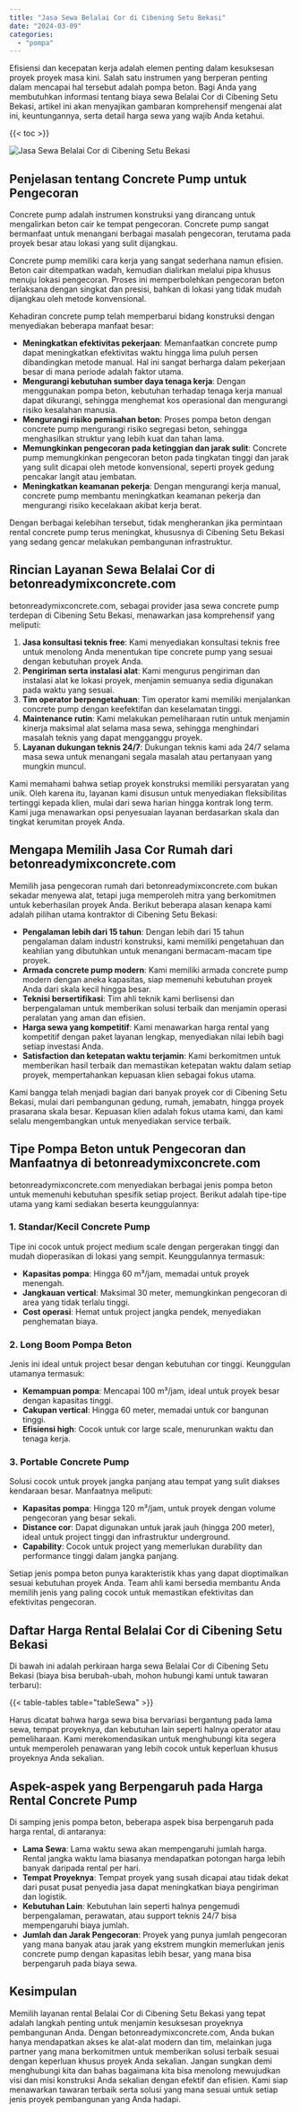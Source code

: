 ```yaml
---
title: "Jasa Sewa Belalai Cor di Cibening Setu Bekasi"
date: "2024-03-09"
categories: 
  - "pompa"
---
```


Efisiensi dan kecepatan kerja adalah elemen penting dalam kesuksesan proyek proyek masa kini. Salah satu instrumen yang berperan penting dalam mencapai hal tersebut adalah pompa beton. Bagi Anda yang membutuhkan informasi tentang biaya sewa Belalai Cor di Cibening Setu Bekasi, artikel ini akan menyajikan gambaran komprehensif mengenai alat ini, keuntungannya, serta detail harga sewa yang wajib Anda ketahui.

{{< toc >}}

![Jasa Sewa Belalai Cor di Cibening Setu Bekasi](https://betoncor8.github.io/pump/concrete-pump%20(16).png)

## Penjelasan tentang Concrete Pump untuk Pengecoran

Concrete pump adalah instrumen konstruksi yang dirancang untuk mengalirkan beton cair ke tempat pengecoran. Concrete pump sangat bermanfaat untuk menangani berbagai masalah pengecoran, terutama pada proyek besar atau lokasi yang sulit dijangkau.

Concrete pump memiliki cara kerja yang sangat sederhana namun efisien. Beton cair ditempatkan wadah, kemudian dialirkan melalui pipa khusus menuju lokasi pengecoran. Proses ini memperbolehkan pengecoran beton terlaksana dengan singkat dan presisi, bahkan di lokasi yang tidak mudah dijangkau oleh metode konvensional.

Kehadiran concrete pump telah memperbarui bidang konstruksi dengan menyediakan beberapa manfaat besar:

- **Meningkatkan efektivitas pekerjaan**: Memanfaatkan concrete pump dapat meningkatkan efektivitas waktu hingga lima puluh persen dibandingkan metode manual. Hal ini sangat berharga dalam pekerjaan besar di mana periode adalah faktor utama.
- **Mengurangi kebutuhan sumber daya tenaga kerja**: Dengan menggunakan pompa beton, kebutuhan terhadap tenaga kerja manual dapat dikurangi, sehingga menghemat kos operasional dan mengurangi risiko kesalahan manusia.
- **Mengurangi risiko pemisahan beton**: Proses pompa beton dengan concrete pump mengurangi risiko segregasi beton, sehingga menghasilkan struktur yang lebih kuat dan tahan lama.
- **Memungkinkan pengecoran pada ketinggian dan jarak sulit**: Concrete pump memungkinkan pengecoran beton pada tingkatan tinggi dan jarak yang sulit dicapai oleh metode konvensional, seperti proyek gedung pencakar langit atau jembatan.
- **Meningkatkan keamanan pekerja**: Dengan mengurangi kerja manual, concrete pump membantu meningkatkan keamanan pekerja dan mengurangi risiko kecelakaan akibat kerja berat.

Dengan berbagai kelebihan tersebut, tidak mengherankan jika permintaan rental concrete pump terus meningkat, khususnya di Cibening Setu Bekasi yang sedang gencar melakukan pembangunan infrastruktur.

## Rincian Layanan Sewa Belalai Cor di betonreadymixconcrete.com

betonreadymixconcrete.com, sebagai provider jasa sewa concrete pump terdepan di Cibening Setu Bekasi, menawarkan jasa komprehensif yang meliputi:

1. **Jasa konsultasi teknis free**: Kami menyediakan konsultasi teknis free untuk menolong Anda menentukan tipe concrete pump yang sesuai dengan kebutuhan proyek Anda.
2. **Pengiriman serta instalasi alat**: Kami mengurus pengiriman dan instalasi alat ke lokasi proyek, menjamin semuanya sedia digunakan pada waktu yang sesuai.
3. **Tim operator berpengetahuan**: Tim operator kami memiliki menjalankan concrete pump dengan keefektifan dan keselamatan tinggi.
4. **Maintenance rutin**: Kami melakukan pemeliharaan rutin untuk menjamin kinerja maksimal alat selama masa sewa, sehingga menghindari masalah teknis yang dapat mengganggu proyek.
5. **Layanan dukungan teknis 24/7**: Dukungan teknis kami ada 24/7 selama masa sewa untuk menangani segala masalah atau pertanyaan yang mungkin muncul.

Kami memahami bahwa setiap proyek konstruksi memiliki persyaratan yang unik. Oleh karena itu, layanan kami disusun untuk menyediakan fleksibilitas tertinggi kepada klien, mulai dari sewa harian hingga kontrak long term. Kami juga menawarkan opsi penyesuaian layanan berdasarkan skala dan tingkat kerumitan proyek Anda.

## Mengapa Memilih Jasa Cor Rumah dari betonreadymixconcrete.com

Memilih jasa pengecoran rumah dari betonreadymixconcrete.com bukan sekadar menyewa alat, tetapi juga memperoleh mitra yang berkomitmen untuk keberhasilan proyek Anda. Berikut beberapa alasan kenapa kami adalah pilihan utama kontraktor di Cibening Setu Bekasi:

- **Pengalaman lebih dari 15 tahun**: Dengan lebih dari 15 tahun pengalaman dalam industri konstruksi, kami memiliki pengetahuan dan keahlian yang dibutuhkan untuk menangani bermacam-macam tipe proyek.
- **Armada concrete pump modern**: Kami memiliki armada concrete pump modern dengan aneka kapasitas, siap memenuhi kebutuhan proyek Anda dari skala kecil hingga besar.
- **Teknisi bersertifikasi**: Tim ahli teknik kami berlisensi dan berpengalaman untuk memberikan solusi terbaik dan menjamin operasi peralatan yang aman dan efisien.
- **Harga sewa yang kompetitif**: Kami menawarkan harga rental yang kompetitif dengan paket layanan lengkap, menyediakan nilai lebih bagi setiap investasi Anda.
- **Satisfaction dan ketepatan waktu terjamin**: Kami berkomitmen untuk memberikan hasil terbaik dan memastikan ketepatan waktu dalam setiap proyek, mempertahankan kepuasan klien sebagai fokus utama.

Kami bangga telah menjadi bagian dari banyak proyek cor di Cibening Setu Bekasi, mulai dari pembangunan gedung, rumah, jemabatn, hingga proyek prasarana skala besar. Kepuasan klien adalah fokus utama kami, dan kami selalu mengembangkan untuk menyediakan service terbaik.

## Tipe Pompa Beton untuk Pengecoran dan Manfaatnya di betonreadymixconcrete.com

betonreadymixconcrete.com menyediakan berbagai jenis pompa beton untuk memenuhi kebutuhan spesifik setiap project. Berikut adalah tipe-tipe utama yang kami sediakan beserta keunggulannya:

### 1\. Standar/Kecil Concrete Pump

Tipe ini cocok untuk project medium scale dengan pergerakan tinggi dan mudah dioperasikan di lokasi yang sempit. Keunggulannya termasuk:

- **Kapasitas pompa**: Hingga 60 m³/jam, memadai untuk proyek menengah.
- **Jangkauan vertical**: Maksimal 30 meter, memungkinkan pengecoran di area yang tidak terlalu tinggi.
- **Cost operasi**: Hemat untuk project jangka pendek, menyediakan penghematan biaya.

### 2\. Long Boom Pompa Beton

Jenis ini ideal untuk project besar dengan kebutuhan cor tinggi. Keunggulan utamanya termasuk:

- **Kemampuan pompa**: Mencapai 100 m³/jam, ideal untuk proyek besar dengan kapasitas tinggi.
- **Cakupan vertical**: Hingga 60 meter, memadai untuk cor bangunan tinggi.
- **Efisiensi high**: Cocok untuk cor large scale, menurunkan waktu dan tenaga kerja.

### 3\. Portable Concrete Pump

Solusi cocok untuk proyek jangka panjang atau tempat yang sulit diakses kendaraan besar. Manfaatnya meliputi:

- **Kapasitas pompa**: Hingga 120 m³/jam, untuk proyek dengan volume pengecoran yang besar sekali.
- **Distance cor**: Dapat digunakan untuk jarak jauh (hingga 200 meter), ideal untuk project tinggi dan infrastruktur underground.
- **Capability**: Cocok untuk project yang memerlukan durability dan performance tinggi dalam jangka panjang.

Setiap jenis pompa beton punya karakteristik khas yang dapat dioptimalkan sesuai kebutuhan proyek Anda. Team ahli kami bersedia membantu Anda memilih jenis yang paling cocok untuk memastikan efektivitas dan efektivitas pengecoran.

## Daftar Harga Rental Belalai Cor di Cibening Setu Bekasi

Di bawah ini adalah perkiraan harga sewa Belalai Cor di Cibening Setu Bekasi (biaya bisa berubah-ubah, mohon hubungi kami untuk tawaran terbaru):

{{< table-tables table="tableSewa" >}}

Harus dicatat bahwa harga sewa bisa bervariasi bergantung pada lama sewa, tempat proyeknya, dan kebutuhan lain seperti halnya operator atau pemeliharaan. Kami merekomendasikan untuk menghubungi kita segera untuk memperoleh penawaran yang lebih cocok untuk keperluan khusus proyeknya Anda sekalian.

## Aspek-aspek yang Berpengaruh pada Harga Rental Concrete Pump

Di samping jenis pompa beton, beberapa aspek bisa berpengaruh pada harga rental, di antaranya:

- **Lama Sewa**: Lama waktu sewa akan mempengaruhi jumlah harga. Rental jangka waktu lama biasanya mendapatkan potongan harga lebih banyak daripada rental per hari.
- **Tempat Proyeknya**: Tempat proyek yang susah dicapai atau tidak dekat dari pusat pusat penyedia jasa dapat meningkatkan biaya pengiriman dan logistik.
- **Kebutuhan Lain**: Kebutuhan lain seperti halnya pengemudi berpengalaman, perawatan, atau support teknis 24/7 bisa mempengaruhi biaya jumlah.
- **Jumlah dan Jarak Pengecoran**: Proyek yang punya jumlah pengecoran yang mana banyak atau jarak yang ekstrem mungkin memerlukan jenis concrete pump dengan kapasitas lebih besar, yang mana bisa berpengaruh pada biaya sewa.

## Kesimpulan

Memilih layanan rental Belalai Cor di Cibening Setu Bekasi yang tepat adalah langkah penting untuk menjamin kesuksesan proyeknya pembangunan Anda. Dengan betonreadymixconcrete.com, Anda bukan hanya mendapatkan akses ke alat-alat modern dan tim, melainkan juga partner yang mana berkomitmen untuk memberikan solusi terbaik sesuai dengan keperluan khusus proyek Anda sekalian. Jangan sungkan demi menghubungi kita dan bahas bagaimana kita bisa menolong mewujudkan visi dan misi konstruksi Anda sekalian dengan efektif dan efisien. Kami siap menawarkan tawaran terbaik serta solusi yang mana sesuai untuk setiap jenis proyek pembangunan yang Anda hadapi.
